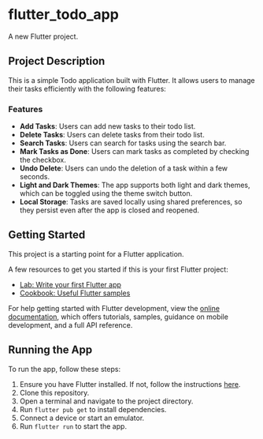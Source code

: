 # flutter_todo_app

A new Flutter project.

## Project Description

This is a simple Todo application built with Flutter. It allows users to manage their tasks efficiently with the following features:

### Features

- **Add Tasks**: Users can add new tasks to their todo list.
- **Delete Tasks**: Users can delete tasks from their todo list.
- **Search Tasks**: Users can search for tasks using the search bar.
- **Mark Tasks as Done**: Users can mark tasks as completed by checking the checkbox.
- **Undo Delete**: Users can undo the deletion of a task within a few seconds.
- **Light and Dark Themes**: The app supports both light and dark themes, which can be toggled using the theme switch button.
- **Local Storage**: Tasks are saved locally using shared preferences, so they persist even after the app is closed and reopened.

## Getting Started

This project is a starting point for a Flutter application.

A few resources to get you started if this is your first Flutter project:

- [Lab: Write your first Flutter app](https://docs.flutter.dev/get-started/codelab)
- [Cookbook: Useful Flutter samples](https://docs.flutter.dev/cookbook)

For help getting started with Flutter development, view the
[online documentation](https://docs.flutter.dev/), which offers tutorials,
samples, guidance on mobile development, and a full API reference.

## Running the App

To run the app, follow these steps:

1. Ensure you have Flutter installed. If not, follow the instructions [here](https://flutter.dev/docs/get-started/install).
2. Clone this repository.
3. Open a terminal and navigate to the project directory.
4. Run `flutter pub get` to install dependencies.
5. Connect a device or start an emulator.
6. Run `flutter run` to start the app.
